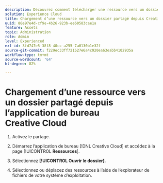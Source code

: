 ```yaml
---
description: Découvrez comment télécharger une ressource vers un dossier partagé de l’application de bureau Creative Cloud vers Experience Cloud.
solution: Experience Cloud
title: Chargement d’une ressource vers un dossier partagé depuis Creative Cloud Desktop
uuid: 88e97e4d-cf9e-4b26-923b-ee60583cae1a
feature: Assets
topic: Administration
role: Admin
level: Experienced
exl-id: 3fd747e5-38f8-40cc-a255-7a0130b1e32f
source-git-commit: f229ec33ff721527e6a4c920ea63eabb4102935a
workflow-type: tm+mt
source-wordcount: '64'
ht-degree: 82%

---
```


# Chargement d’une ressource vers un dossier partagé depuis l’application de bureau Creative Cloud

1. Activez le partage.

1. Démarrez l’application de bureau [!DNL Creative Cloud] et accédez à la page [!UICONTROL **Ressources**].

1. Sélectionnez **[!UICONTROL Ouvrir le dossier].**

1. Sélectionnez ou déplacez des ressources à l’aide de l’explorateur de fichiers de votre système d’exploitation.
